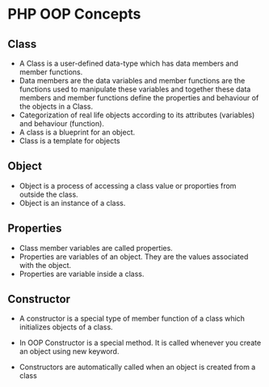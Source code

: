 # PHP OOP Concepts 
## Class
 - A Class is a user-defined data-type which has data members and member functions.
 - Data members are the data variables and member functions are the functions used to manipulate these variables and together these data members and member functions define the properties and behaviour of the objects in a Class.
 - Categorization of real life objects according to its attributes (variables) and behaviour (function).
- A class is a blueprint for an object.  
 - Class is a template for objects


 ## Object
 - Object is a process of accessing a class value or proporties from outside the class.
 - Object is an instance of a class.

  ## Properties
  - Class member variables are called properties.
  - Properties are variables of an object. They are the values associated with the object. 
  - Properties are variable inside a class.


  ## Constructor
- A constructor is a special type of member function of a class which initializes objects of a class.

- In OOP Constructor is a special method. It is called whenever you create an object using new keyword. 

- Constructors are automatically called when an object is created from a class